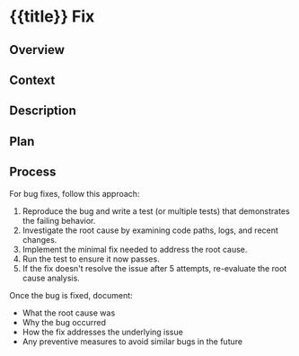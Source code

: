 # {{title}} Fix

## Overview

<!-- Write a brief description of the bug, its symptoms, and the systematic approach to fix it. -->

## Context

<!-- Summarize recent changes that may have introduced the bug. -->

## Description

<!-- Provide a detailed description of the bug including:

- What is happening (actual behavior)
- What should be happening (expected behavior)
- Steps to reproduce the issue
- Environment/conditions where it occurs
-->

## Plan

<!-- Describe the approach for investigating and fixing this bug based on your project's specific architecture and debugging practices. -->

## Process

<!-- Copy this Process section exactly as written, without modification: -->

For bug fixes, follow this approach:

1. Reproduce the bug and write a test (or multiple tests) that demonstrates the failing behavior.
2. Investigate the root cause by examining code paths, logs, and recent changes.
3. Implement the minimal fix needed to address the root cause.
4. Run the test to ensure it now passes.
5. If the fix doesn't resolve the issue after 5 attempts, re-evaluate the root cause analysis.

Once the bug is fixed, document:

- What the root cause was
- Why the bug occurred
- How the fix addresses the underlying issue
- Any preventive measures to avoid similar bugs in the future
